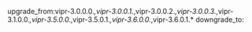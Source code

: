 upgrade_from:vipr-3.0.0.0.*,vipr-3.0.0.1.*,vipr-3.0.0.2.*,vipr-3.0.0.3.*,vipr-3.1.0.0.*,vipr-3.5.0.0.*,vipr-3.5.0.1.*,vipr-3.6.0.0.*,vipr-3.6.0.1.*
downgrade_to:
